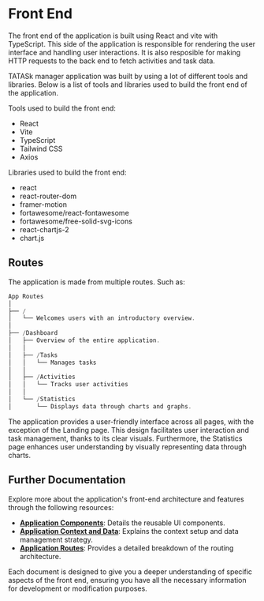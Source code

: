 # Front End

The front end of the application is built using React and vite with TypeScript. This side of the application is responsible for rendering the user interface and handling user interactions. It is also resposible for making HTTP requests to the back end to fetch activities and task data.

TATASk manager application was built by using a lot of different tools and libraries. Below is a list of tools and libraries used to build the front end of the application.

Tools used to build the front end:

- React
- Vite
- TypeScript
- Tailwind CSS
- Axios

Libraries used to build the front end:

- react
- react-router-dom
- framer-motion
- fortawesome/react-fontawesome
- fortawesome/free-solid-svg-icons
- react-chartjs-2
- chart.js

## Routes

The application is made from multiple routes. Such as:

```swift
App Routes
│
├── /
│   └── Welcomes users with an introductory overview.
│
├── /Dashboard
│   ├── Overview of the entire application.
│   │
│   ├── /Tasks
│   │   └── Manages tasks
│   │
│   ├── /Activities
│   │   └── Tracks user activities
│   │
│   └── /Statistics
│       └── Displays data through charts and graphs.

```

The application provides a user-friendly interface across all pages, with the exception of the Landing page. This design facilitates user interaction and task management, thanks to its clear visuals. Furthermore, the Statistics page enhances user understanding by visually representing data through charts.

## Further Documentation

Explore more about the application's front-end architecture and features through the following resources:

- **[Application Components](./application-components.md)**: Details the reusable UI components.
- **[Application Context and Data](./application-context-data.md)**: Explains the context setup and data management strategy.
- **[Application Routes](./application-routes.md)**: Provides a detailed breakdown of the routing architecture.

Each document is designed to give you a deeper understanding of specific aspects of the front end, ensuring you have all the necessary information for development or modification purposes.
